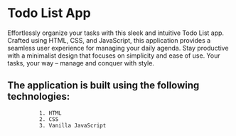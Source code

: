 # Todo List App  #

Effortlessly organize your tasks with this sleek and intuitive Todo List app. Crafted using HTML, CSS, and JavaScript, this application provides a seamless user experience for managing your daily agenda. Stay productive with a minimalist design that focuses on simplicity and ease of use. Your tasks, your way – manage and conquer with style.

## The application is built using the following technologies: ##
              1. HTML
              2. CSS
              3. Vanilla JavaScript
